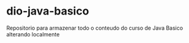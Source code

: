# dio-java-basico

Repositorio para armazenar todo o conteudo do curso de Java Basico
alterando localmente
